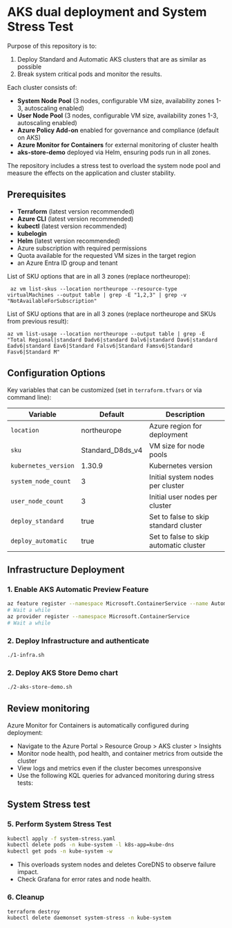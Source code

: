 # AKS dual deployment and System Stress Test

Purpose of this repository is to:
1. Deploy Standard and Automatic AKS clusters that are as similar as possible
2. Break system critical pods and monitor the results.

Each cluster consists of:
- **System Node Pool** (3 nodes, configurable VM size, availability zones 1-3, autoscaling enabled)
- **User Node Pool** (3 nodes, configurable VM size, availability zones 1-3, autoscaling enabled)
- **Azure Policy Add-on** enabled for governance and compliance (default on AKS)
- **Azure Monitor for Containers** for external monitoring of cluster health
- **aks-store-demo** deployed via Helm, ensuring pods run in all zones.

The repository includes a stress test to overload the system node pool and measure the effects on the application and cluster stability.

## Prerequisites

- **Terraform** (latest version recommended)
- **Azure CLI** (latest version recommended)
- **kubectl** (latest version recommended)
- **kubelogin**
- **Helm** (latest version recommended)
- Azure subscription with required permissions
- Quota available for the requested VM sizes in the target region
- an Azure Entra ID group and tenant

List of SKU options that are in all 3 zones (replace northeurope):
```
 az vm list-skus --location northeurope --resource-type virtualMachines --output table | grep -E "1,2,3" | grep -v "NotAvailableForSubscription"
```
List of SKU options that are in all 3 zones (replace northeurope and SKUs from previous result):
```
az vm list-usage --location northeurope --output table | grep -E "Total Regional|standard Dadv6|standard Dalv6|standard Dav6|standard Eadv6|standard Eav6|Standard Falsv6|Standard Famsv6|Standard Fasv6|Standard M"
```

## Configuration Options

Key variables that can be customized (set in `terraform.tfvars` or via command line):

| Variable | Default | Description |
|----------|---------|-------------|
| `location` | northeurope | Azure region for deployment |
| `sku` | Standard_D8ds_v4 | VM size for node pools |
| `kubernetes_version` | 1.30.9 | Kubernetes version |
| `system_node_count` | 3 | Initial system nodes per cluster |
| `user_node_count` | 3 | Initial user nodes per cluster |
| `deploy_standard` | true | Set to false to skip standard cluster |
| `deploy_automatic` | true | Set to false to skip automatic cluster |

## Infrastructure Deployment

### 1. Enable AKS Automatic Preview Feature
```sh
az feature register --namespace Microsoft.ContainerService --name AutomaticSKUPreview
# Wait a while
az provider register --namespace Microsoft.ContainerService
# Wait a while
```

### 2. Deploy Infrastructure and authenticate
```sh
./1-infra.sh
```

### 2. Deploy AKS Store Demo chart
```sh
./2-aks-store-demo.sh
```

## Review monitoring
Azure Monitor for Containers is automatically configured during deployment:

- Navigate to the Azure Portal > Resource Group > AKS cluster > Insights
- Monitor node health, pod health, and container metrics from outside the cluster
- View logs and metrics even if the cluster becomes unresponsive
- Use the following KQL queries for advanced monitoring during stress tests:

## System Stress test


### 5. Perform System Stress Test
```sh
kubectl apply -f system-stress.yaml
kubectl delete pods -n kube-system -l k8s-app=kube-dns
kubectl get pods -n kube-system -w
```
- This overloads system nodes and deletes CoreDNS to observe failure impact.
- Check Grafana for error rates and node health.

### 6. Cleanup
```sh
terraform destroy
kubectl delete daemonset system-stress -n kube-system
```